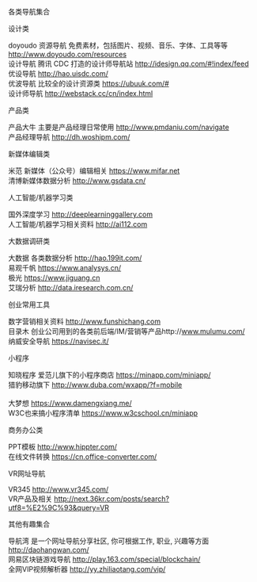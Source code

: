 各类导航集合

设计类

doyoudo 资源导航 免费素材，包括图片、视频、音乐、字体、工具等等 http://www.doyoudo.com/resources<br />
设计导航 腾讯 CDC 打造的设计师导航站 http://idesign.qq.com/#!index/feed<br />
优设导航 http://hao.uisdc.com/<br />
优波导航 比较全的设计资源类 https://ubuuk.com/#<br />
设计师导航 http://webstack.cc/cn/index.html<br />


产品类

产品大牛 主要是产品经理日常使用 http://www.pmdaniu.com/navigate<br />
产品经理导航 http://dh.woshipm.com/<br />

新媒体编辑类

米范 新媒体（公众号）编辑相关 https://www.mifar.net<br /> 
清博新媒体数据分析 http://www.gsdata.cn/<br />  


人工智能/机器学习类

国外深度学习 http://deeplearninggallery.com<br />
人工智能/机器学习相关资料 http://ai112.com<br />

大数据调研类

大数据 各类数据分析 http://hao.199it.com/<br />
易观千帆 https://www.analysys.cn/<br />
极光 https://www.jiguang.cn<br />
艾瑞分析 http://data.iresearch.com.cn/<br />

创业常用工具

数字营销相关资料 http://www.funshichang.com<br />
目录木 创业公司用到的各类前后端/IM/营销等产品http://www.mulumu.com/<br />
纳威安全导航 https://navisec.it/<br />


小程序

知晓程序 爱范儿旗下的小程序商店 https://minapp.com/miniapp/ <br /> 
猎豹移动旗下 http://www.duba.com/wxapp/?f=mobile<br />  
大梦想 https://www.damengxiang.me/<br />
W3C也来搞小程序清单 https://www.w3cschool.cn/miniapp<br />	

商务办公类

PPT模板 http://www.hippter.com/<br />
在线文件转换 https://cn.office-converter.com/<br />

VR网址导航

VR345 http://www.vr345.com/<br />
VR产品及相关 http://next.36kr.com/posts/search?utf8=%E2%9C%93&query=VR<br />


其他有趣集合

导航湾 是一个网址导航分享社区, 你可根据工作, 职业, 兴趣等方面 http://daohangwan.com/<br />
网易区块链游戏导航 http://play.163.com/special/blockchain/<br />
全网VIP视频解析器 http://yy.zhiliaotang.com/vip/<br />
